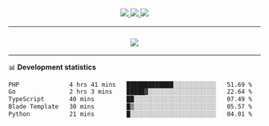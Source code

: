 <h3 align="center">
  <a href="https://github.com/hwalker928">
      <img src="https://img.shields.io/github/followers/hwalker928?label=Followers&style=for-the-badge&color=lightblue">
  </a>
  <a href="https://harryw.link/discord" alt="Discord">
      <img src="https://img.shields.io/discord/738451951758606336?label=discord&style=for-the-badge&color=lightblue"/>
  </a>
  <a href="https://harryw.link/sparked" alt="Sparked Host">
      <img src="https://img.shields.io/static/v1?label=Sponsor&message=Sparked%20Host&color=yellow&style=for-the-badge"/>
  </a>
</h3>

<hr>


<h3 align="center">
  <a href="https://github.com/hwalker928">
      <img src="https://github-profile-trophy.vercel.app/?username=hwalker928&no-bg=true&no-frame=true">
  </a>
</h3>


<hr>

📊 **Development statistics**

<!--START_SECTION:waka-->

```txt
PHP              4 hrs 41 mins   █████████████░░░░░░░░░░░░   51.69 %
Go               2 hrs 3 mins    █████▓░░░░░░░░░░░░░░░░░░░   22.64 %
TypeScript       40 mins         ██░░░░░░░░░░░░░░░░░░░░░░░   07.49 %
Blade Template   30 mins         █▒░░░░░░░░░░░░░░░░░░░░░░░   05.57 %
Python           21 mins         █░░░░░░░░░░░░░░░░░░░░░░░░   04.01 %
```

<!--END_SECTION:waka-->

